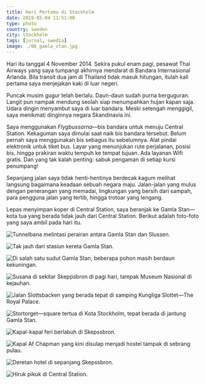 ```yaml
---
title: Hari Pertama di Stockholm
date: 2019-05-04 11:51:00
type: photo
country: sweden
city: stockholm
tags: [jurnal, swedia]
image: ./06_gamla_stan.jpg
---
```

Hari itu tanggal 4 November 2014. Sekira pukul enam pagi, pesawat Thai Airways yang saya tumpangi akhirnya mendarat di Bandara Internasional Arlanda. Bila transit dua jam di Thailand tidak masuk hitungan, itulah kali pertama saya menjejakan kaki di luar negeri.

Puncak musim gugur telah berlalu. Daun-daun sudah purna berguguran. Langit pun nampak mendung seolah siap menumpahkan hujan kapan saja. Udara dingin menyambut saya di luar bandara. Meski setengah menggigil, saya menikmati dinginnya negara Skandinavia ini.

Saya menggunakan *Flygbussarna*—bis bandara untuk menuju Central Station. Kekaguman saya dimulai saat naik bis bandara tersebut. Belum pernah saya menggunakan bis sebagus itu sebelumnya. Alat pindai elektronik untuk tiket bus. Layar yang menunjukan rute perjalanan, posisi bis, hingga prakiran waktu tempuh ke tempat tujuan. Ada layanan Wifi gratis. Dan yang tak kalah penting: sabuk pengaman di setiap kursi penumpang!

Sepanjang jalan saya tidak henti-hentinya berdecak kagum melihat langsung bagaimana keadaan sebuah negara maju. Jalan-jalan yang mulus dengan penerangan yang memadai, lingkungan yang bersih dari sampah, para pengguna jalan yang tertib, hingga trotoar yang lengang.

Lepas menyimpan koper di Central Station, saya beranjak ke Gamla Stan—kota tua yang berada tidak jauh dari Central Station. Berikut adalah foto-foto yang saya ambil pada hari itu.

![Tunnelbana melintasi perairan antara Gamla Stan dan Slussen.](./01_gamla_stan.jpg)

![Tak jauh dari stasiun kereta Gamla Stan.](./02_gamla_stan.jpg)

![Di salah satu sudut Gamla Stan, beberapa pohon masih berdaun kekuningan.](./03_gamla_stan.jpg)

![Susana di sekitar Skeppsbron di pagi hari, tampak Museum Nasional di kejauhan.](./04_kungliga_slottet.jpg)

![Jalan Slottsbacken yang berada tepat di samping Kungliga Slottet—The Royal Palace.](./05_kungliga_slottet.jpg)

![Stortorget—square tertua di Kota Stockholm, tepat berada di jantung Gamla Stan.](./06_gamla_stan.jpg)

![Kapal-kapal feri berlabuh di Skepssbron.](./07_skeppsbron.jpg)

![Kapal Af Chapman yang kini disulap menjadi hostel tampak di sebrang pulau.](./08_skeppsbron.jpg)

![Deretan hotel di sepanjang Skepssbron.](./09_skeppsbron.jpg)

![Hiruk pikuk di Central Station.](./10_central_station.jpg)
